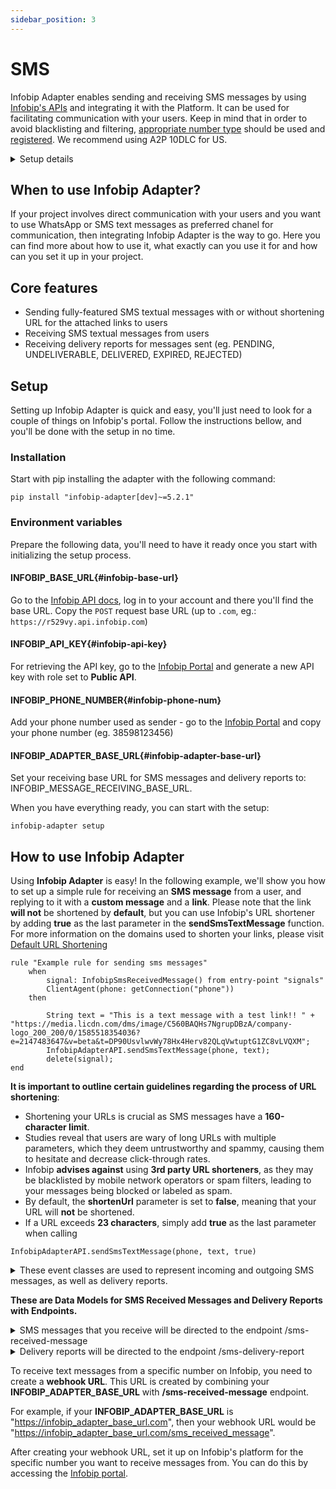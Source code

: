 ```yaml
---
sidebar_position: 3
---
```


# SMS

Infobip Adapter enables sending and receiving SMS messages by using [Infobip's APIs](https://www.infobip.com/docs/api/channels/sms) and integrating it with the Platform. 
It can be used for facilitating communication with your users. Keep in mind that in order to avoid blacklisting and filtering, [appropriate number type](https://www.infobip.com/docs/api/platform/numbers) should be used and [registered](https://www.infobip.com/docs/api/platform/numbers/number-registration).
We recommend using A2P 10DLC for US.

<details>
  <summary>Setup details</summary>
  <div>
    <div><p><b>Environment variables:</b></p>
        <ul>
            <li>INFOBIP_BASE_URL</li>
            <li>INFOBIP_API_KEY</li>
            <li>INFOBIP_PHONE_NUMBER</li>
            <li>INFOBIP_ADAPTER_BASE_URL</li>
        </ul>
    </div>
    <div>
        <p><b>Installation:</b></p>
        <ul>
            <li><code>pip install "infobip-adapter[dev]~=5.2.1"</code></li>
        </ul>
    </div>
    <div>
        <p><b>Initialize setup:</b></p>
        <ul><li><p><code>infobip-adapter setup</code></p></li></ul>
    </div>
  </div>
</details>

## When to use Infobip Adapter?
If your project involves direct communication with your users and you want to use WhatsApp or SMS text messages as preferred chanel for communication, then integrating Infobip Adapter is the way to go.
Here you can find more about how to use it, what exactly can you use it for and how can you set it up in your project.

## Core features
- Sending fully-featured SMS textual messages with or without shortening URL for the attached links to users
- Receiving SMS textual messages from users
- Receiving delivery reports for messages sent (eg. PENDING, UNDELIVERABLE, DELIVERED, EXPIRED, REJECTED)

## Setup
Setting up Infobip Adapter is quick and easy, you'll just need to look for a couple of things on Infobip's portal. Follow the instructions bellow, and you'll be done with the setup in no time. 
### Installation
Start with pip installing the adapter with the following command:
```console
pip install "infobip-adapter[dev]~=5.2.1"
```
### Environment variables
Prepare the following data, you'll need to have it ready once you start with initializing the setup process.
#### INFOBIP_BASE_URL{#infobip-base-url}
Go to the [Infobip API docs](https://www.infobip.com/docs/api), log in to your account and there you'll find the base URL. Copy the `POST` request base URL (up to `.com`, eg.: `https://r529vy.api.infobip.com`)
#### INFOBIP_API_KEY{#infobip-api-key}
For retrieving the API key, go to the [Infobip Portal](https://portal.infobip.com/login/?callback=https%3A%2F%2Fportal.infobip.com%2Fdev%2Fapi-keys) and generate a new API key with role set to **Public API**.
#### INFOBIP_PHONE_NUMBER{#infobip-phone-num}
Add your phone number used as sender - go to the [Infobip Portal](https://portal.infobip.com/apps/sms) and copy your phone number (eg. 38598123456)
#### INFOBIP_ADAPTER_BASE_URL{#infobip-adapter-base-url}
Set your receiving base URL for SMS messages and delivery reports to: INFOBIP_MESSAGE_RECEIVING_BASE_URL.

When you have everything ready, you can start with the setup:
```console
infobip-adapter setup
```

## How to use Infobip Adapter
Using **Infobip Adapter** is easy!
In the following example, we'll show you how to set up a simple rule for receiving an **SMS message** from a user, and replying to it with a **custom message** and a **link**.
Please note that the link **will not** be shortened by **default**, but you can use Infobip's URL shortener by adding **true** as the last parameter in the **sendSmsTextMessage** function.
For more information on the domains used to shorten your links, please visit [Default URL Shortening](https://www.infobip.com/docs/url-shortening#default-url-shortening-how-url-shortening-works)

```console
rule "Example rule for sending sms messages"
    when
        signal: InfobipSmsReceivedMessage() from entry-point "signals"
        ClientAgent(phone: getConnection("phone"))
    then

        String text = "This is a text message with a test link!! " + "https://media.licdn.com/dms/image/C560BAQHs7NgrupDBzA/company-logo_200_200/0/1585518354036?e=2147483647&v=beta&t=DP90UsvlwvWy78Hx4Herv82QLqVwtuptG1ZC8vLVQXM";
        InfobipAdapterAPI.sendSmsTextMessage(phone, text);
        delete(signal);
end
```

**It is important to outline certain guidelines regarding the process of URL shortening**:

- Shortening your URLs is crucial as SMS messages have a **160-character limit**.
- Studies reveal that users are wary of long URLs with multiple parameters, which they deem untrustworthy and spammy, causing them to hesitate and decrease click-through rates.
- Infobip **advises against** using **3rd party URL shorteners**, as they may be blacklisted by mobile network operators or spam filters, leading to your messages being blocked or labeled as spam.
- By default, the **shortenUrl** parameter is set to **false**, meaning that your URL will **not** be shortened.
- If a URL exceeds **23 characters**, simply add **true** as the last parameter when calling 
```console
InfobipAdapterAPI.sendSmsTextMessage(phone, text, true)
```

<details>
<summary>These event classes are used to represent incoming and outgoing SMS messages, as well as delivery reports.</summary>

```console
class InfobipSmsSentMessage(Event):
    from_: str = Field(None, alias='from')
    to: str
    messageId: str
    text: str
    callbackData: Optional[str] = None
```
```console
class InfobipSmsReceivedMessage(Event):
    from_: str = Field(None, alias='from')
    to: str
    messageId: str
    text: str
    cleanText: str
    keyword: str
    receivedAt: datetime
```
```console
class InfobipSmsReceivedReport(Event):
    to: str
    sentAt: datetime
    doneAt: datetime
    status: ReportStatus
    error: ReportError
```
</details>

**These are Data Models for SMS Received Messages and Delivery Reports with Endpoints.**

<details>
<summary>SMS messages that you receive will be directed to the endpoint /sms-received-message</summary>

```console
class SmsReceivedMessage(DataModel):
    from_: str = Field(None, alias='from')
    to: str
    messageId: str
    text: str
    cleanText: str
    keyword: str
    receivedAt: datetime

```
</details>

<details>
<summary>Delivery reports will be directed to the endpoint /sms-delivery-report</summary>

```console
class SmsReceivedReport(DataModel):
    messageId: str
    to: str
    sentAt: datetime
    doneAt: datetime
    status: ReportStatus
    error: ReportError

```
</details>

To receive text messages from a specific number on Infobip, you need to create a **webhook URL**. This URL is created by combining your **INFOBIP_ADAPTER_BASE_URL** with **/sms-received-message** endpoint.

For example, if your **INFOBIP_ADAPTER_BASE_URL** is "https://infobip_adapter_base_url.com", then your webhook URL would be "https://infobip_adapter_base_url.com/sms_received_message".

After creating your webhook URL, set it up on Infobip's platform for the specific number you want to receive messages from. You can do this by accessing the [Infobip portal](https://portal.infobip.com/apps/sms).